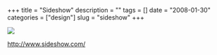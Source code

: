 +++
title = "Sideshow"
description = ""
tags = []
date = "2008-01-30"
categories = ["design"]
slug = "sideshow"
+++


 

  <div id="screens-thumbs" class="clearfix">
    <div class="txt-center" id="design-submission"><a href="http://www.sideshow.com/"><img id='bluga-thumbnail-1025' class='bluga-thumbnail large' src='//media.konigi.com/bluga/
wt47f281cf054c5_0.jpg'/></a></div>  
  </div>   
<p><a href="http://www.sideshow.com/">http://www.sideshow.com/</a></p>





